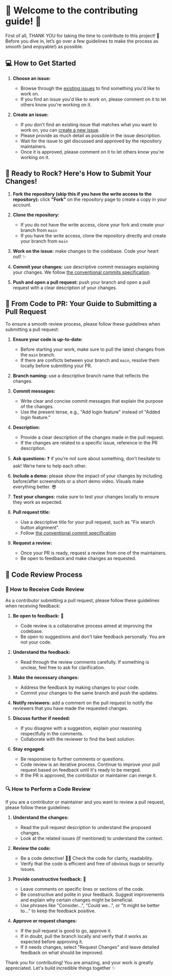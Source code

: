 # 🎉 Welcome to the contributing guide! 🎉

First of all, THANK YOU for taking the time to contribute to this project! 🙌 Before you dive in, let’s go over a few guidelines to make the process as smooth (and enjoyable!) as possible.

## 💻 How to Get Started

1. **Choose an issue:**
   - Browse through the [existing issues](https://github.com/move-fast-and-break-things/minerva/issues) to find something you'd like to work on.
   - If you find an issue you'd like to work on, please comment on it to let others know you're working on it.

2. **Create an issue:**
   - If you don't find an existing issue that matches what you want to work on, you can [create a new issue](https://github.com/move-fast-and-break-things/minerva/issues/new).
   - Please provide as much detail as possible in the issue description.
   - Wait for the issue to get discussed and approved by the repository maintainers.
   - Once it is approved, please comment on it to let others know you're working on it.

## 🚀 Ready to Rock? Here's How to Submit Your Changes!

1. **Fork the repository (skip this if you have the write access to the repository):** click **"Fork"** on the repository page to create a copy in your account.

2. **Clone the repository:**
   - If you do not have the write access, clone your fork and create your branch from `main`
   - If you have the write access, clone the repository directly and create your branch from `main`

3. **Work on the issue:** make changes to the codebase. Code your heart out! ✨
4. **Commit your changes:** use descriptive commit messages explaining your changes. We follow [the conventional commits specification](https://www.conventionalcommits.org/en/v1.0.0/).
5. **Push and open a pull request:** push your branch and open a pull request with a clear description of your changes.

## 🎉 From Code to PR: Your Guide to Submitting a Pull Request

To ensure a smooth review process, please follow these guidelines when submitting a pull request:

1. **Ensure your code is up-to-date:**
   - Before starting your work, make sure to pull the latest changes from the `main` branch.
   - If there are conflicts between your branch and `main`, resolve them locally before submitting your PR.

2. **Branch naming:** use a descriptive branch name that reflects the changes.

3. **Commit messages:**
   - Write clear and concise commit messages that explain the purpose of the changes.
   - Use the present tense, e.g., "Add login feature" instead of "Added login feature."

4. **Description:**
   - Provide a clear description of the changes made in the pull request.
   - If the changes are related to a specific issue, reference in the PR description.

5. **Ask questions:** ❓ if you’re not sure about something, don’t hesitate to ask! We’re here to help each other.

6. **Include a demo:** please show the impact of your changes by including before/after screenshots or a short demo video. Visuals make everything better. 😎

7. **Test your changes:** make sure to test your changes locally to ensure they work as expected.

8. **Pull request title:**
   - Use a descriptive title for your pull request, such as "Fix search button alignment".
   - Follow [the conventional commit specification](https://www.conventionalcommits.org/en/v1.0.0/)

9. **Request a review:**
   - Once your PR is ready, request a review from one of the maintainers.
   - Be open to feedback and make changes as requested.

## 🧐 Code Review Process

### 💌 How to Receive Code Review

As a contributor submitting a pull request, please follow these guidelines when receiving feedback:

1. **Be open to feedback:** 🤗
   - Code review is a collaborative process aimed at improving the codebase.
   - Be open to suggestions and don't take feedback personally. You are not your code.

2. **Understand the feedback:**
   - Read through the review comments carefully. If something is unclear, feel free to ask for clarification.

3. **Make the necessary changes:**
   - Address the feedback by making changes to your code.
   - Commit your changes to the same branch and push the updates.

4. **Notify reviewers:** add a comment on the pull request to notify the reviewers that you have made the requested changes.

5. **Discuss further if needed:**
   - If you disagree with a suggestion, explain your reasoning respectfully in the comments.
   - Collaborate with the reviewer to find the best solution.

6. **Stay engaged:**
   - Be responsive to further comments or questions.
   - Code review is an iterative process. Continue to improve your pull request based on feedback until it's ready to be merged.
   - If the PR is approved, the contributor or maintainer can merge it.

### 🔍 How to Perform a Code Review

If you are a contributor or maintainer and you want to review a pull request, please follow these guidelines:

1. **Understand the changes:**
   - Read the pull request description to understand the proposed changes.
   - Look at the related issues (if mentioned) to understand the context.

2. **Review the code:**
   - Be a code detective! 🕵️‍♂️ Check the code for clarity, readability.
   - Verify that the code is efficient and free of obvious bugs or security issues.

3. **Provide constructive feedback:** 💬
   - Leave comments on specific lines or sections of the code.
   - Be constructive and polite in your feedback. Suggest improvements and explain why certain changes might be beneficial.
   - Use phrases like "Consider...", "Could we...", or "It might be better to..." to keep the feedback positive.

4. **Approve or request changes:**
   - If the pull request is good to go, approve it.
   - If in doubt, pull the branch locally and verify that it works as expected before approving it.
   - If it needs changes, select "Request Changes" and leave detailed feedback on what should be improved.

Thank you for contributing! You are amazing, and your work is greatly appreciated. Let's build incredible things together ✨

